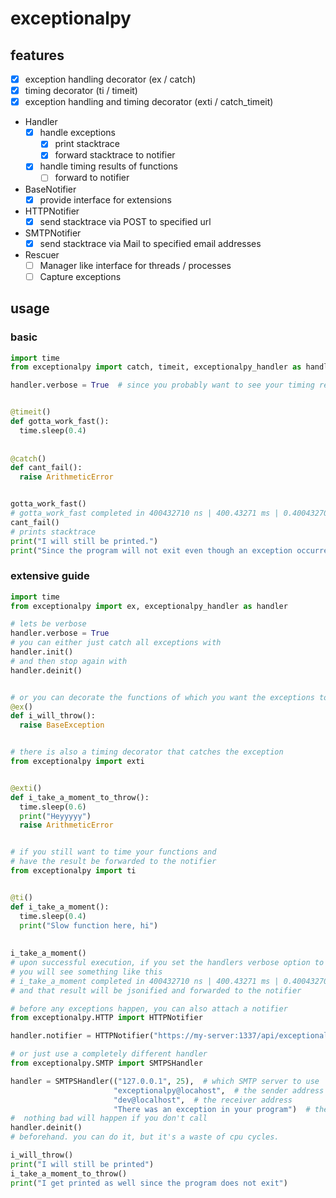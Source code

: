 # exceptionalpy
## features
- [X] exception handling decorator (ex / catch)
- [X] timing decorator (ti / timeit)
- [X] exception handling and timing decorator (exti / catch_timeit)

- Handler
  - [X] handle exceptions
    - [X] print stacktrace
    - [X] forward stacktrace to notifier
  - [X] handle timing results of functions
    - [ ] forward to notifier

- BaseNotifier
  - [X] provide interface for extensions
  
- HTTPNotifier
  - [X] send stacktrace via POST to specified url
  
- SMTPNotifier
  - [X] send stacktrace via Mail to specified email addresses

- Rescuer
  - [ ] Manager like interface for threads / processes
  - [ ] Capture exceptions
  
## usage
### basic

```python
import time
from exceptionalpy import catch, timeit, exceptionalpy_handler as handler

handler.verbose = True  # since you probably want to see your timing results


@timeit()
def gotta_work_fast():
  time.sleep(0.4)
  
  
@catch()
def cant_fail():
  raise ArithmeticError


gotta_work_fast()  
# gotta_work_fast completed in 400432710 ns | 400.43271 ms | 0.40043270999999997 s
cant_fail()
# prints stacktrace
print("I will still be printed.")
print("Since the program will not exit even though an exception occurred.")
```

### extensive guide
```python
import time
from exceptionalpy import ex, exceptionalpy_handler as handler

# lets be verbose
handler.verbose = True
# you can either just catch all exceptions with
handler.init()
# and then stop again with
handler.deinit()


# or you can decorate the functions of which you want the exceptions to be caught
@ex()
def i_will_throw():
  raise BaseException


# there is also a timing decorator that catches the exception
from exceptionalpy import exti


@exti()
def i_take_a_moment_to_throw():
  time.sleep(0.6)
  print("Heyyyyy")
  raise ArithmeticError


# if you still want to time your functions and 
# have the result be forwarded to the notifier
from exceptionalpy import ti


@ti()
def i_take_a_moment():
  time.sleep(0.4)
  print("Slow function here, hi")
  
  
i_take_a_moment()
# upon successful execution, if you set the handlers verbose option to True,
# you will see something like this
# i_take_a_moment completed in 400432710 ns | 400.43271 ms | 0.40043270999999997 s
# and that result will be jsonified and forwarded to the notifier

# before any exceptions happen, you can also attach a notifier
from exceptionalpy.HTTP import HTTPNotifier

handler.notifier = HTTPNotifier("https://my-server:1337/api/exceptional", "POST")

# or just use a completely different handler
from exceptionalpy.SMTP import SMTPSHandler

handler = SMTPSHandler(("127.0.0.1", 25),  # which SMTP server to use
                       "exceptionalpy@locahost",  # the sender address
                       "dev@localhost",  # the receiver address
                       "There was an exception in your program")  # the subject
#  nothing bad will happen if you don't call
handler.deinit()
# beforehand. you can do it, but it's a waste of cpu cycles.

i_will_throw()
print("I will still be printed")
i_take_a_moment_to_throw()
print("I get printed as well since the program does not exit")
```